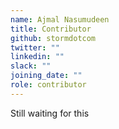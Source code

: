 ```yaml
---
name: Ajmal Nasumudeen
title: Contributor
github: stormdotcom
twitter: ""
linkedin: ""
slack: ""
joining_date: ""
role: contributor
---
```


Still waiting for this
